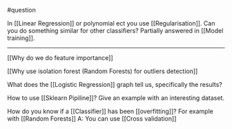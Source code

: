 #question





In [[Linear Regression]] or polynomial ect you use [[Regularisation]]. Can you do something similar for other classifiers?
Partially answered in [[Model training]].

---

[[Why do we do feature importance]]

[[Why use isolation forest (Random Forests) for outliers detection]]




What does the [[Logistic Regression]] graph tell us, specifically the results?

How to use [[Sklearn Pipiline]]? Give an example with an interesting dataset.

How do you know if a [[Classifier]] has been [[overfitting]]? For example with [[Random Forests]]
A: You can use [[Cross validation]]